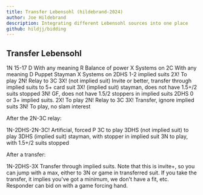 ```yaml
---
title: Transfer Lebensohl (hildebrand-2024)
author: Joe Hildebrand
description: Integrating different Lebensohl sources into one place
github: hildjj/bidding
---
```


## Transfer Lebensohl

1N 15-17
  D With any meaning
    R Balance of power
    X Systems on
  2C With any meaning
    D Puppet Stayman
    X Systems on
  2DHS 1-2 implied suits
    2X! To play
    2N! Relay to 3C
    3X! (not implied suit) Invite or better, transfer through implied suits to 5+ card suit
    3X! (implied suit) stayman, does not have 1.5+/2 suits stopped
    3N! GF, does not have 1.5/2 stoppers in implied suits
  2DHS 0 or 3+ implied suits.
    2X! To play
    2N! Relay to 3C
    3X! Transfer, ignore implied suits
    3N! To play, no slam interest

After the 2N-3C relay:

1N-2DHS-2N-3C! Artificial, forced
  P 3C to play
  3DHS (not implied suit) to play
  3DHS (implied suit) stayman, with stopper in implied suit
  3N to play, with 1.5+/2 suits stopped

After a transfer:

1N-2DHS-3X Transfer through implied suits.  Note that this is invite+, so you can jump with a max, either to 3N or game in transferred suit.  If you take the transfer, it implies you've got a minimum, we don't have a fit, etc.  Responder can bid on with a game forcing hand.
